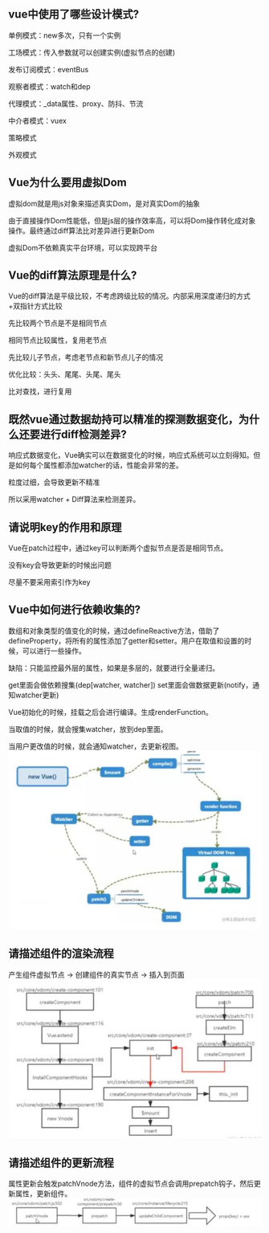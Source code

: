 ## vue中使用了哪些设计模式?
单例模式：new多次，只有一个实例

工场模式：传入参数就可以创建实例(虚拟节点的创建)

发布订阅模式：eventBus

观察者模式：watch和dep

代理模式：_data属性、proxy、防抖、节流

中介者模式：vuex

策略模式

外观模式

## Vue为什么要用虚拟Dom
虚拟dom就是用js对象来描述真实Dom，是对真实Dom的抽象

由于直接操作Dom性能低，但是js层的操作效率高，可以将Dom操作转化成对象操作。最终通过diff算法比对差异进行更新Dom

虚拟Dom不依赖真实平台环境，可以实现跨平台


## Vue的diff算法原理是什么?
Vue的diff算法是平级比较，不考虑跨级比较的情况。内部采用深度递归的方式+双指针方式比较

先比较两个节点是不是相同节点

相同节点比较属性，复用老节点

先比较儿子节点，考虑老节点和新节点儿子的情况

优化比较：头头、尾尾、头尾、尾头

比对查找，进行复用

## 既然vue通过数据劫持可以精准的探测数据变化，为什么还要进行diff检测差异?
响应式数据变化，Vue确实可以在数据变化的时候，响应式系统可以立刻得知。但是如何每个属性都添加watcher的话，性能会非常的差。

粒度过细，会导致更新不精准

所以采用watcher + Diff算法来检测差异。

## 请说明key的作用和原理
Vue在patch过程中，通过key可以判断两个虚拟节点是否是相同节点。

没有key会导致更新的时候出问题

尽量不要采用索引作为key

## Vue中如何进行依赖收集的?
数组和对象类型的值变化的时候，通过defineReactive方法，借助了defineProperty，将所有的属性添加了getter和setter。用户在取值和设置的时候，可以进行一些操作。

缺陷：只能监控最外层的属性，如果是多层的，就要进行全量递归。

get里面会做依赖搜集(dep[watcher, watcher]) set里面会做数据更新(notify，通知watcher更新)

Vue初始化的时候，挂载之后会进行编译。生成renderFunction。

当取值的时候，就会搜集watcher，放到dep里面。

当用户更改值的时候，就会通知watcher，去更新视图。
![](./图_vue依赖收集.png)

## 请描述组件的渲染流程
产生组件虚拟节点 -> 创建组件的真实节点 -> 插入到页面
![](./图_组件的渲染流程.png)


## 请描述组件的更新流程
属性更新会触发patchVnode方法，组件的虚拟节点会调用prepatch钩子，然后更新属性，更新组件。
![](./图_vue更新流程.png)
